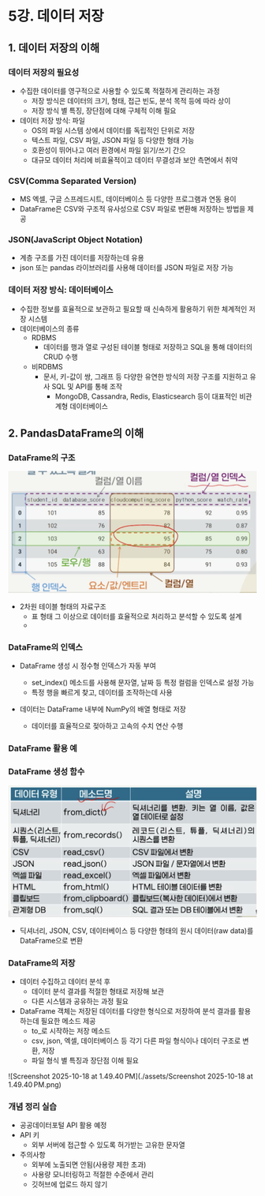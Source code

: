 # 5강. 데이터 저장

## 1. 데이터 저장의 이해 

### 데이터 저장의 필요성

- 수집한 데이터를 영구적으로 사용할 수 있도록 적절하게 관리하는 과정
  - 저장 방식은 데이터의 크기, 형태, 접근 빈도, 분석 목적 등에 따라 상이
  - 저장 방식 별 특징, 장단점에 대해 구체적 이해 필요
- 데이터 저장 방식: 파일
  - OS의 파일 시스템 상에서 데이터를 독립적인 단위로 저장
  - 텍스트 파일, CSV 파일, JSON 파일 등 다양한 형태 가능
  - 호환성이 뛰어나고 여러 환경에서 파일 읽기/쓰기 간으
  - 대규모 데이터 처리에 비효율적이고 데이터 무결성과 보안 측면에서 취약



### CSV(Comma Separated Version)

- MS 엑셀, 구글 스프레드시트, 데이터베이스 등 다양한 프로그램과 연동 용이
- DataFrame은 CSV와 구조적 유사성으로 CSV 파일로 변환해 저장하는 방법을 제공



### JSON(JavaScript Object Notation)

- 계층 구조를 가진 데이터를 저장하는데 유용
- json 또는 pandas 라이브러리를 사용해 데이터를 JSON 파일로 저장 가능



### 데이터 저장 방식: 데이터베이스

- 수집한 정보를 효율적으로 보관하고 필요할 때 신속하게 활용하기 위한 체계적인 저장 시스템
- 데이터베이스의 종류
  - RDBMS
    - 데이터를 행과 열로 구성된 테이블 형태로 저장하고 SQL을 통해 데이터의 CRUD 수행
  - 비RDBMS
    - 문서, 키-값이 쌍, 그래프 등 다양한 유연한 방식의 저장 구조를 지원하고 유사 SQL 및 API를 통해 조작
      - MongoDB, Cassandra, Redis, Elasticsearch 등이 대표적인 비관계형 데이터베이스



## 2. PandasDataFrame의 이해

### DataFrame의 구조

<img src="./assets/Screenshot 2025-10-11 at 12.02.50 AM.png" alt="Screenshot 2025-10-11 at 12.02.50 AM" style="zoom:50%;" />

- 2차원 테이블 형태의 자료구조
  - 표 형태 그 이상으로 데이터를 효율적으로 처리하고 분석할 수 있도록 설계
  - 

### DataFrame의 인덱스

- DataFrame 생성 시 정수형 인덱스가 자동 부여
  - set_index() 메소드를 사용해 문자열, 날짜 등 특정 컬럼을 인덱스로 설정 가능
  - 특정 행을 빠르게 찾고, 데이터를 조작하는데 사용

- 데이터는  DataFrame 내부에 NumPy의 배열 형태로 저장
  - 데이터를 효율적으로 젖아하고 고속의 수치 연산 수행



### DataFrame 활용 예



### DataFrame 생성 함수

<img src="./assets/Screenshot 2025-10-11 at 12.04.17 AM.png" alt="Screenshot 2025-10-11 at 12.04.17 AM" style="zoom:50%;" />

- 딕셔너리, JSON, CSV, 데이터베이스 등 다양한 형태의 원시 데이터(raw data)를 DataFrame으로 변환



### DataFrame의 저장

- 데이터 수집하고 데이터 분석 후
  - 데이터 분석 결과를 적절한 형태로 저장해 보관
  - 다른 시스템과 공유하는 과정 필요
- DataFrame 객체는 저장된 데이터를 다양한 형식으로 저장하여 분석 결과를 활용하는데 필요한 메소드 제공
  - to_로 시작하는 저장 메소드
  - csv, json, 엑셀, 데이터베이스 등 각기 다른 파일 형식이나 데이터 구조로 변환, 저장
  - 파일 형식 별 특징과 장단점 이해 필요

![Screenshot 2025-10-18 at 1.49.40 PM](./assets/Screenshot 2025-10-18 at 1.49.40 PM.png)



### 개념 정리 실습

- 공공데이터포털 API 활용 예정
- API 키
  - 외부 서버에 접근할 수 있도록 허가받는 고유한 문자열
- 주의사항
  - 외부에 노출되면 안됨(사용량 제한 초과)
  - 사용량 모니터링하고 적절한 수준에서 관리
  - 깃허브에 업로드 하지 않기



